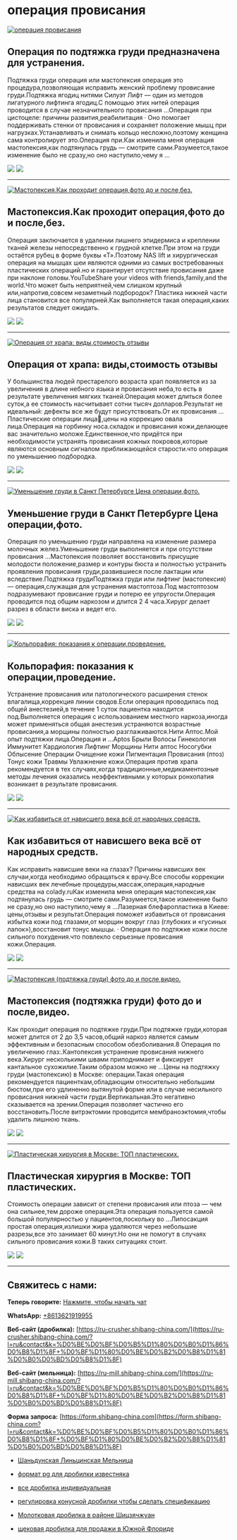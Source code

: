 # операция провисания

<a href="https://swt.shibang-china.com/?l=ru&img&k=%D0%BE%D0%BF%D0%B5%D1%80%D0%B0%D1%86%D0%B8%D1%8F+%D0%BF%D1%80%D0%BE%D0%B2%D0%B8%D1%81%D0%B0%D0%BD%D0%B8%D1%8F" target="_blank">![операция провисания](http://static.shibang-china.com/all-800x300/269.jpg)</a>

## Операция по подтяжка груди предназначена для устранения.
Подтяжка груди операция или мастопексия операция это процедура,позволяющая исправить женский проблему провисание груди.Подтяжка ягодиц нитями Силуэт Лифт — один из методов лигатурного лифтинга ягодиц.С помощью этих нитей операция проводится в случае незначительного провисания …Операция при цистоцеле: причины развития,реабилитация&nbsp;&#0183;&#32;Оно помогает поддерживать стенки от провисания и сохраняет положение мышц при нагрузках.Устанавливать и снимать кольцо несложно,поэтому женщина сама контролирует это.Операция при.Как изменила меня операция мастопексия,как подтянулась грудь — смотрите сами.Разумеется,такое изменение было не сразу,но оно наступило,чему я …


<a href="https://whatsapp.shibangsoft.com/WhatsApp.php" target="_blank" title="WhatsApp">![](http://static.shibang-china.com/icon/whatsapp.png)</a> <a href="https://swt.shibang-china.com/?l=ru&icon&k=%D0%BE%D0%BF%D0%B5%D1%80%D0%B0%D1%86%D0%B8%D1%8F+%D0%BF%D1%80%D0%BE%D0%B2%D0%B8%D1%81%D0%B0%D0%BD%D0%B8%D1%8F" target="_blank">![](http://static.shibang-china.com/icon/chat-ru.png)</a>

---

<a href="https://swt.shibang-china.com/?l=ru&img&k=%D0%BE%D0%BF%D0%B5%D1%80%D0%B0%D1%86%D0%B8%D1%8F+%D0%BF%D1%80%D0%BE%D0%B2%D0%B8%D1%81%D0%B0%D0%BD%D0%B8%D1%8F" target="_blank">![Мастопексия.Как проходит операция,фото до и после,без.](http://static.shibang-china.com/all-800x300/1407.jpg)</a>

## Мастопексия.Как проходит операция,фото до и после,без.
Операция заключается в удалении лишнего эпидермиса и креплении тканей железы непосредственно к грудной клетке.При этом на груди остаётся рубец в форме буквы &#171;Т&#187;.Поэтому NAS lift и хирургическая операция на мышцах шеи являются одними из самых востребованных пластических операций.но и гарантирует отсутствие провисания даже при наклоне головы.YouTubeShare your videos with friends,family,and the world.Что может быть неприятней,чем слишком крупный или,напротив,совсем незаметный подбородок? Пластика нижней части лица становится все популярней.Как выполняется такая операция,каких результатов следует ожидать.


<a href="https://whatsapp.shibangsoft.com/WhatsApp.php" target="_blank" title="WhatsApp">![](http://static.shibang-china.com/icon/whatsapp.png)</a> <a href="https://swt.shibang-china.com/?l=ru&icon&k=%D0%BE%D0%BF%D0%B5%D1%80%D0%B0%D1%86%D0%B8%D1%8F+%D0%BF%D1%80%D0%BE%D0%B2%D0%B8%D1%81%D0%B0%D0%BD%D0%B8%D1%8F" target="_blank">![](http://static.shibang-china.com/icon/chat-ru.png)</a>

---

<a href="https://swt.shibang-china.com/?l=ru&img&k=%D0%BE%D0%BF%D0%B5%D1%80%D0%B0%D1%86%D0%B8%D1%8F+%D0%BF%D1%80%D0%BE%D0%B2%D0%B8%D1%81%D0%B0%D0%BD%D0%B8%D1%8F" target="_blank">![Операция от храпа: виды,стоимость отзывы](http://static.shibang-china.com/all-800x300/1218.jpg)</a>

## Операция от храпа: виды,стоимость отзывы
У большинства людей престарелого возраста храп появляется из за увеличения в длине небного языка и провисания неба,то есть в результате увеличения мягких тканей.Операция может длиться более суток,а ее стоимость насчитывает сотни тысяч долларов.Результат не идеальный: дефекты все же будут присутствовать.От их провисания …Пластические операции лица💆,цены на коррекцию овала лица.Операция на горбинку носа.складок и провисания кожи,делающее вас значительно моложе.Единственное,что придётся при необходимости устранять провисания кожных покровов,которые являются основным сигналом приближающейся старости.что операция по уменьшению подбородка.


<a href="https://whatsapp.shibangsoft.com/WhatsApp.php" target="_blank" title="WhatsApp">![](http://static.shibang-china.com/icon/whatsapp.png)</a> <a href="https://swt.shibang-china.com/?l=ru&icon&k=%D0%BE%D0%BF%D0%B5%D1%80%D0%B0%D1%86%D0%B8%D1%8F+%D0%BF%D1%80%D0%BE%D0%B2%D0%B8%D1%81%D0%B0%D0%BD%D0%B8%D1%8F" target="_blank">![](http://static.shibang-china.com/icon/chat-ru.png)</a>

---

<a href="https://swt.shibang-china.com/?l=ru&img&k=%D0%BE%D0%BF%D0%B5%D1%80%D0%B0%D1%86%D0%B8%D1%8F+%D0%BF%D1%80%D0%BE%D0%B2%D0%B8%D1%81%D0%B0%D0%BD%D0%B8%D1%8F" target="_blank">![Уменьшение груди в Санкт Петербурге Цена операции,фото.](http://static.shibang-china.com/all-800x300/561.jpg)</a>

## Уменьшение груди в Санкт Петербурге Цена операции,фото.
Операция по уменьшению груди направлена на изменение размера молочных желез.Уменьшение груди выполняется и при отсутствии провисания …Мастопексия позволяет восстановить присущие молодости положение,размер и контуры бюста и полностью устранить проявления провисания груди,развившиеся после лактации или вследствие.Подтяжка грудиПодтяжка груди или лифтинг (мастопексия) — операция,служащая для устранения мастоптоза.Под мастоптозом подразумевают провисание груди и потерю ее упругости.Операция проводится под общим наркозом и длится 2 4 часа.Хирург делает разрез в области виска и ведет его.


<a href="https://whatsapp.shibangsoft.com/WhatsApp.php" target="_blank" title="WhatsApp">![](http://static.shibang-china.com/icon/whatsapp.png)</a> <a href="https://swt.shibang-china.com/?l=ru&icon&k=%D0%BE%D0%BF%D0%B5%D1%80%D0%B0%D1%86%D0%B8%D1%8F+%D0%BF%D1%80%D0%BE%D0%B2%D0%B8%D1%81%D0%B0%D0%BD%D0%B8%D1%8F" target="_blank">![](http://static.shibang-china.com/icon/chat-ru.png)</a>

---

<a href="https://swt.shibang-china.com/?l=ru&img&k=%D0%BE%D0%BF%D0%B5%D1%80%D0%B0%D1%86%D0%B8%D1%8F+%D0%BF%D1%80%D0%BE%D0%B2%D0%B8%D1%81%D0%B0%D0%BD%D0%B8%D1%8F" target="_blank">![Кольпорафия: показания к операции,проведение.](http://static.shibang-china.com/all-800x300/539.jpg)</a>

## Кольпорафия: показания к операции,проведение.
Устранение провисания или патологического расширения стенок влагалища,коррекция линии сводов.Если операция проводилась под общей анестезией,в течение 1 суток пациентка находится под.Выполняется операция с использованием местного наркоза,иногда может применяться общая анестезия.устраняются возрастные провисания,а морщины полностью разглаживаются.Нити Аптос.Мой опыт подтяжки лица.Операция и …Aptos Брыли Волосы Гинекология Иммунитет Кардиология Лифтинг Морщины Нити аптос Носогубки Облысение Операции Очищение кожи Пигментация Провисания (птоз) Тонус кожи Травмы Увлажнение кожи.Операция против храпа рекомендуется в тех случаях,когда традиционные,медикаментозные методы лечения оказались неэффективными.у которых ронхопатия возникает в результате провисания.


<a href="https://whatsapp.shibangsoft.com/WhatsApp.php" target="_blank" title="WhatsApp">![](http://static.shibang-china.com/icon/whatsapp.png)</a> <a href="https://swt.shibang-china.com/?l=ru&icon&k=%D0%BE%D0%BF%D0%B5%D1%80%D0%B0%D1%86%D0%B8%D1%8F+%D0%BF%D1%80%D0%BE%D0%B2%D0%B8%D1%81%D0%B0%D0%BD%D0%B8%D1%8F" target="_blank">![](http://static.shibang-china.com/icon/chat-ru.png)</a>

---

<a href="https://swt.shibang-china.com/?l=ru&img&k=%D0%BE%D0%BF%D0%B5%D1%80%D0%B0%D1%86%D0%B8%D1%8F+%D0%BF%D1%80%D0%BE%D0%B2%D0%B8%D1%81%D0%B0%D0%BD%D0%B8%D1%8F" target="_blank">![Как избавиться от нависшего века всё от народных средств.](http://static.shibang-china.com/all-800x300/1310.jpg)</a>

## Как избавиться от нависшего века всё от народных средств.
Как исправить нависшие веки на глазах? Причины нависших век случаи,когда необходимо обращаться к врачу.Все способы коррекции нависших век лечебные процедуры,массаж,операция,народные средства на colady.ruКак изменила меня операция мастопексия,как подтянулась грудь — смотрите сами.Разумеется,такое изменение было не сразу,но оно наступило,чему я …Лазерная блефаропластика в Киеве: цены,отзывы и результат.Операция поможет избавиться от провисания избытка кожи под глазами,от морщин вокруг глаз (глубоких и &#171;гусиных лапок&#187;),восстановит тонус мышцы.&nbsp;&#0183;&#32;Операция по подтяжке кожи после сильного похудения.что повлекло серьезные провисания кожи.Операция.


<a href="https://whatsapp.shibangsoft.com/WhatsApp.php" target="_blank" title="WhatsApp">![](http://static.shibang-china.com/icon/whatsapp.png)</a> <a href="https://swt.shibang-china.com/?l=ru&icon&k=%D0%BE%D0%BF%D0%B5%D1%80%D0%B0%D1%86%D0%B8%D1%8F+%D0%BF%D1%80%D0%BE%D0%B2%D0%B8%D1%81%D0%B0%D0%BD%D0%B8%D1%8F" target="_blank">![](http://static.shibang-china.com/icon/chat-ru.png)</a>

---

<a href="https://swt.shibang-china.com/?l=ru&img&k=%D0%BE%D0%BF%D0%B5%D1%80%D0%B0%D1%86%D0%B8%D1%8F+%D0%BF%D1%80%D0%BE%D0%B2%D0%B8%D1%81%D0%B0%D0%BD%D0%B8%D1%8F" target="_blank">![Мастопексия (подтяжка груди) фото до и после,видео.](http://static.shibang-china.com/all-800x300/589.jpg)</a>

## Мастопексия (подтяжка груди) фото до и после,видео.
Как проходит операция по подтяжке груди.При подтяжке груди,которая может длится от 2 до 3,5 часов,общий наркоз является самым эффективным и безопасным способом обезболивания.8 Операция по увеличению глаз:.Кантопексия устранение провисания нижнего века.Хирург несколькими швами приподнимает и фиксирует кантальное сухожилие.Таким образом можно не …Цены на подтяжку груди (мастопексию) в Москве: операции.Такая операция рекомендуется пациенткам,обладающим относительно небольшим бюстом,при его удлиненно вытянутой форме или в случае несильного провисания нижней части груди.Вертикальная.Это негативно сказывается на зрении.Операция позволяет частично его восстановить.После витрэктомии проводится мембраноэктомия,чтобы удалить лишнюю ткань.


<a href="https://whatsapp.shibangsoft.com/WhatsApp.php" target="_blank" title="WhatsApp">![](http://static.shibang-china.com/icon/whatsapp.png)</a> <a href="https://swt.shibang-china.com/?l=ru&icon&k=%D0%BE%D0%BF%D0%B5%D1%80%D0%B0%D1%86%D0%B8%D1%8F+%D0%BF%D1%80%D0%BE%D0%B2%D0%B8%D1%81%D0%B0%D0%BD%D0%B8%D1%8F" target="_blank">![](http://static.shibang-china.com/icon/chat-ru.png)</a>

---

<a href="https://swt.shibang-china.com/?l=ru&img&k=%D0%BE%D0%BF%D0%B5%D1%80%D0%B0%D1%86%D0%B8%D1%8F+%D0%BF%D1%80%D0%BE%D0%B2%D0%B8%D1%81%D0%B0%D0%BD%D0%B8%D1%8F" target="_blank">![Пластическая хирургия в Москве: ТОП пластических.](http://static.shibang-china.com/all-800x300/796.jpg)</a>

## Пластическая хирургия в Москве: ТОП пластических.
Стоимость операции зависит от степени провисания или птоза — чем она сильнее,тем дороже операция.Эта операция пользуется самой большой популярностью у пациентов,поскольку во …Липосакция простая операция,излишки жира удаляются через небольшие разрезы,все это занимает 60 минут.Но они не помогут в случаях сильного провисания кожи.В таких ситуациях стоит.

<a href="https://whatsapp.shibangsoft.com/WhatsApp.php" target="_blank" title="WhatsApp">![](http://static.shibang-china.com/icon/whatsapp.png)</a> <a href="https://swt.shibang-china.com/?l=ru&icon&k=%D0%BE%D0%BF%D0%B5%D1%80%D0%B0%D1%86%D0%B8%D1%8F+%D0%BF%D1%80%D0%BE%D0%B2%D0%B8%D1%81%D0%B0%D0%BD%D0%B8%D1%8F" target="_blank">![](http://static.shibang-china.com/icon/chat-ru.png)</a>

---
## Свяжитесь с нами:

**Теперь говорите:** [Нажмите, чтобы начать чат](https://swt.shibang-china.com?l=ru&contact&k=%D0%BE%D0%BF%D0%B5%D1%80%D0%B0%D1%86%D0%B8%D1%8F+%D0%BF%D1%80%D0%BE%D0%B2%D0%B8%D1%81%D0%B0%D0%BD%D0%B8%D1%8F)

**WhatsApp:**  [+8613621919955](https://whatsapp.shibangsoft.com/WhatsApp.php)

**Веб-сайт (дробилка):** [https://ru-crusher.shibang-china.com/](https://ru-crusher.shibang-china.com/?l=ru&contact&k=%D0%BE%D0%BF%D0%B5%D1%80%D0%B0%D1%86%D0%B8%D1%8F+%D0%BF%D1%80%D0%BE%D0%B2%D0%B8%D1%81%D0%B0%D0%BD%D0%B8%D1%8F)

**Веб-сайт (мельница):** [https://ru-mill.shibang-china.com/](https://ru-mill.shibang-china.com/?l=ru&contact&k=%D0%BE%D0%BF%D0%B5%D1%80%D0%B0%D1%86%D0%B8%D1%8F+%D0%BF%D1%80%D0%BE%D0%B2%D0%B8%D1%81%D0%B0%D0%BD%D0%B8%D1%8F)

**Форма запроса:** [https://form.shibang-china.com](https://form.shibang-china.com?l=ru&contact&k=%D0%BE%D0%BF%D0%B5%D1%80%D0%B0%D1%86%D0%B8%D1%8F+%D0%BF%D1%80%D0%BE%D0%B2%D0%B8%D1%81%D0%B0%D0%BD%D0%B8%D1%8F)

* [Шаньдунская Линьцинская Мельница](../131/%D0%A8%D0%B0%D0%BD%D1%8C%D0%B4%D1%83%D0%BD%D1%81%D0%BA%D0%B0%D1%8F%20%D0%9B%D0%B8%D0%BD%D1%8C%D1%86%D0%B8%D0%BD%D1%81%D0%BA%D0%B0%D1%8F%20%D0%9C%D0%B5%D0%BB%D1%8C%D0%BD%D0%B8%D1%86%D0%B0.md)

* [формат pg для дробилки известняка](../132/%D1%84%D0%BE%D1%80%D0%BC%D0%B0%D1%82%20pg%20%D0%B4%D0%BB%D1%8F%20%D0%B4%D1%80%D0%BE%D0%B1%D0%B8%D0%BB%D0%BA%D0%B8%20%D0%B8%D0%B7%D0%B2%D0%B5%D1%81%D1%82%D0%BD%D1%8F%D0%BA%D0%B0.md)

* [все дробилка индивидуальная](../132/%D0%B2%D1%81%D0%B5%20%D0%B4%D1%80%D0%BE%D0%B1%D0%B8%D0%BB%D0%BA%D0%B0%20%D0%B8%D0%BD%D0%B4%D0%B8%D0%B2%D0%B8%D0%B4%D1%83%D0%B0%D0%BB%D1%8C%D0%BD%D0%B0%D1%8F.md)

* [регулировка конусной дробилки чтобы сделать спецификацию](../135/%D1%80%D0%B5%D0%B3%D1%83%D0%BB%D0%B8%D1%80%D0%BE%D0%B2%D0%BA%D0%B0%20%D0%BA%D0%BE%D0%BD%D1%83%D1%81%D0%BD%D0%BE%D0%B9%20%D0%B4%D1%80%D0%BE%D0%B1%D0%B8%D0%BB%D0%BA%D0%B8%20%D1%87%D1%82%D0%BE%D0%B1%D1%8B%20%D1%81%D0%B4%D0%B5%D0%BB%D0%B0%D1%82%D1%8C%20%D1%81%D0%BF%D0%B5%D1%86%D0%B8%D1%84%D0%B8%D0%BA%D0%B0%D1%86%D0%B8%D1%8E.md)

* [Молотковая дробилка в районе Шицзячжуан](../132/%D0%9C%D0%BE%D0%BB%D0%BE%D1%82%D0%BA%D0%BE%D0%B2%D0%B0%D1%8F%20%D0%B4%D1%80%D0%BE%D0%B1%D0%B8%D0%BB%D0%BA%D0%B0%20%D0%B2%20%D1%80%D0%B0%D0%B9%D0%BE%D0%BD%D0%B5%20%D0%A8%D0%B8%D1%86%D0%B7%D1%8F%D1%87%D0%B6%D1%83%D0%B0%D0%BD.md)

* [щековая дробилка для продажи в Южной Флориде](../135/%D1%89%D0%B5%D0%BA%D0%BE%D0%B2%D0%B0%D1%8F%20%D0%B4%D1%80%D0%BE%D0%B1%D0%B8%D0%BB%D0%BA%D0%B0%20%D0%B4%D0%BB%D1%8F%20%D0%BF%D1%80%D0%BE%D0%B4%D0%B0%D0%B6%D0%B8%20%D0%B2%20%D0%AE%D0%B6%D0%BD%D0%BE%D0%B9%20%D0%A4%D0%BB%D0%BE%D1%80%D0%B8%D0%B4%D0%B5.md)